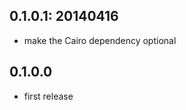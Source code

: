 0.1.0.1: 20140416
-----------------

* make the Cairo dependency optional

0.1.0.0
-------

* first release
